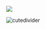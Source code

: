 ![](https://komarev.com/ghpvc/?username=VERIFIEDreality&style=for-the-badge&label=✧=&color=lightgrey)





![cutedivider](https://github.com/user-attachments/assets/69cbe5e3-5a35-4e06-ab0e-9d26452b4121)
<!--
**2airren/2airren** is a ✨ _special_ ✨ repository because its `README.md` (this file) appears on your GitHub profile.

Here are some ideas to get you started:

- 🔭 I’m currently working on ...
- 🌱 I’m currently learning ...
- 👯 I’m looking to collaborate on ...
- 🤔 I’m looking for help with ...
- 💬 Ask me about ...
- 📫 How to reach me: ...
- 😄 Pronouns: ...
- ⚡ Fun fact: ...
-->
